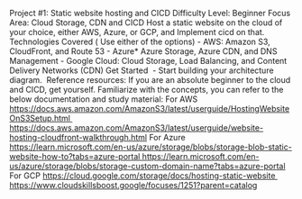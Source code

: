 Project #1: Static website hosting and CICD
Difficulty Level: Beginner Focus Area: Cloud Storage, CDN and CICD
Host a static website on the cloud of your choice, either AWS, Azure, or GCP, and Implement cicd on that.
Technologies Covered ( Use either of the options) - AWS: Amazon S3, CloudFront, and Route 53 - Azure* Azure Storage, Azure CDN, and DNS Management - Google Cloud: Cloud Storage, Load Balancing, and Content Delivery Networks (CDN)
Get Started  -  Start building your architecture diagram. 
Reference resources: If you are an absolute beginner to the cloud and CICD, get yourself. Familiarize with the concepts, you can refer to the below documentation and study material:
For AWS https://docs.aws.amazon.com/AmazonS3/latest/userguide/HostingWebsiteOnS3Setup.html https://docs.aws.amazon.com/AmazonS3/latest/userguide/website-hosting-cloudfront-walkthrough.html
For Azure
https://learn.microsoft.com/en-us/azure/storage/blobs/storage-blob-static-website-how-to?tabs=azure-portal https://learn.microsoft.com/en-us/azure/storage/blobs/storage-custom-domain-name?tabs=azure-portal
For GCP https://cloud.google.com/storage/docs/hosting-static-website https://www.cloudskillsboost.google/focuses/1251?parent=catalog
